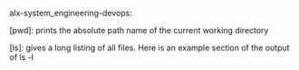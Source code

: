 alx-system_engineering-devops:

[pwd]: prints the absolute path name of the current working directory

[ls]: gives a long listing of all files. Here is an example section of the output of ls -l
